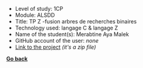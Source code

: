 - Level of study: 1CP
- Module: ALSDD
- Title: TP Z -fusion arbres de recherches binaires
- Technology used: langage C & langage Z
- Name of the student(s): Merabtine Aya Malek
- GitHub account of the user: *none*
- [Link to the project](https://drive.google.com/drive/u/1/folders/1KlKv6FnnZx0TvPJqaboEQZ4WN6MXz8um) *(it's a zip file)*

**[Go back](../../../ALSDD.md)**
